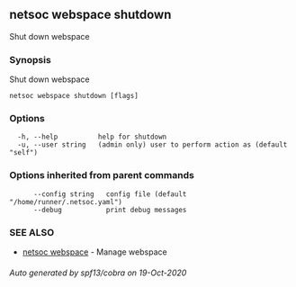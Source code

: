 ## netsoc webspace shutdown

Shut down webspace

### Synopsis

Shut down webspace

```
netsoc webspace shutdown [flags]
```

### Options

```
  -h, --help          help for shutdown
  -u, --user string   (admin only) user to perform action as (default "self")
```

### Options inherited from parent commands

```
      --config string   config file (default "/home/runner/.netsoc.yaml")
      --debug           print debug messages
```

### SEE ALSO

* [netsoc webspace](netsoc_webspace.md)	 - Manage webspace

###### Auto generated by spf13/cobra on 19-Oct-2020

